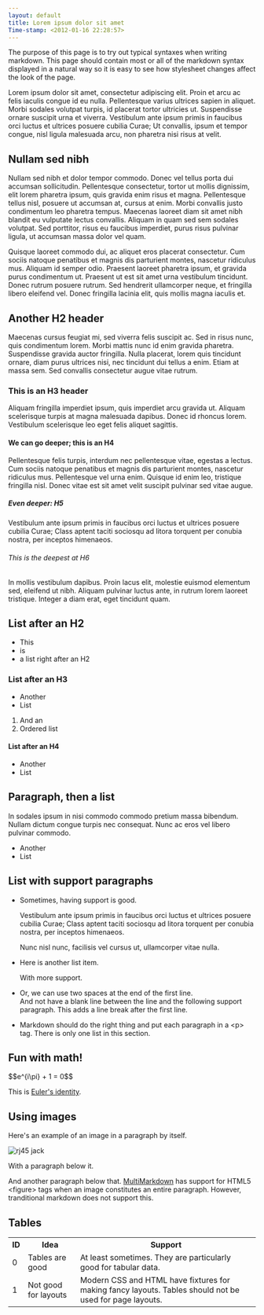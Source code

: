 ```yaml
---
layout: default
title: Lorem ipsum dolor sit amet
Time-stamp: <2012-01-16 22:28:57>
---
```


The purpose of this page is to try out typical syntaxes when writing
markdown. This page should contain most or all of the markdown syntax displayed
in a natural way so it is easy to see how stylesheet changes affect the look of
the page.

Lorem ipsum dolor sit amet, consectetur adipiscing elit. Proin et arcu ac felis
iaculis congue id eu nulla. Pellentesque varius ultrices sapien in
aliquet. Morbi sodales volutpat turpis, id placerat tortor ultricies
ut. Suspendisse ornare suscipit urna et viverra. Vestibulum ante ipsum primis
in faucibus orci luctus et ultrices posuere cubilia Curae; Ut convallis, ipsum
et tempor congue, nisl ligula malesuada arcu, non pharetra nisi risus at
velit.

## Nullam sed nibh

Nullam sed nibh et dolor tempor commodo. Donec vel tellus porta dui accumsan
sollicitudin. Pellentesque consectetur, tortor ut mollis dignissim, elit lorem
pharetra ipsum, quis gravida enim risus et magna. Pellentesque tellus nisl,
posuere ut accumsan at, cursus at enim. Morbi convallis justo condimentum leo
pharetra tempus. Maecenas laoreet diam sit amet nibh blandit eu vulputate
lectus convallis. Aliquam in quam sed sem sodales volutpat. Sed porttitor,
risus eu faucibus imperdiet, purus risus pulvinar ligula, ut accumsan massa
dolor vel quam.

Quisque laoreet commodo dui, ac aliquet eros placerat
consectetur. Cum sociis natoque penatibus et magnis dis parturient montes,
nascetur ridiculus mus. Aliquam id semper odio. Praesent laoreet pharetra
ipsum, et gravida purus condimentum ut. Praesent ut est sit amet urna
vestibulum tincidunt. Donec rutrum posuere rutrum. Sed hendrerit ullamcorper
neque, et fringilla libero eleifend vel. Donec fringilla lacinia elit, quis
mollis magna iaculis et.

## Another H2 header

Maecenas cursus feugiat mi, sed viverra felis suscipit ac. Sed in risus nunc,
quis condimentum lorem. Morbi mattis nunc id enim gravida pharetra. Suspendisse
gravida auctor fringilla. Nulla placerat, lorem quis tincidunt ornare, diam
purus ultrices nisi, nec tincidunt dui tellus a enim. Etiam at massa sem. Sed
convallis consectetur augue vitae rutrum.

### This is an H3 header

Aliquam fringilla imperdiet ipsum, quis imperdiet arcu gravida ut. Aliquam
scelerisque turpis at magna malesuada dapibus. Donec id rhoncus
lorem. Vestibulum scelerisque leo eget felis aliquet sagittis.

#### We can go deeper; this is an H4

Pellentesque felis turpis, interdum nec pellentesque vitae, egestas a
lectus. Cum sociis natoque penatibus et magnis dis parturient montes, nascetur
ridiculus mus. Pellentesque vel urna enim. Quisque id enim leo, tristique
fringilla nisl. Donec vitae est sit amet velit suscipit pulvinar sed vitae
augue.

##### Even deeper: H5

Vestibulum ante ipsum primis in faucibus orci luctus et ultrices posuere
cubilia Curae; Class aptent taciti sociosqu ad litora torquent per conubia
nostra, per inceptos himenaeos.

###### This is the deepest at H6

In mollis vestibulum dapibus. Proin lacus elit, molestie euismod elementum sed,
eleifend ut nibh. Aliquam pulvinar luctus ante, in rutrum lorem laoreet
tristique. Integer a diam erat, eget tincidunt quam.

## List after an H2

* This
* is
* a list right after an H2

### List after an H3

* Another
* List

1. And an
2. Ordered list

#### List after an H4

* Another
* List

## Paragraph, then a list

In sodales ipsum in nisi commodo commodo pretium massa bibendum. Nullam dictum
congue turpis nec consequat. Nunc ac eros vel libero pulvinar commodo.

* Another
* List

## List with support paragraphs

* Sometimes, having support is good.

  Vestibulum ante ipsum primis in faucibus orci luctus et ultrices posuere
  cubilia Curae; Class aptent taciti sociosqu ad litora torquent per conubia
  nostra, per inceptos himenaeos.

  Nunc nisl nunc, facilisis vel cursus ut, ullamcorper vitae nulla.

* Here is another list item.

  With more support.

* Or, we can use two spaces at the end of the first line.  
  And not have a blank line between the line and the following support
  paragraph. This adds a line break after the first line.

* Markdown should do the right thing and put each paragraph in a &lt;p&gt;
  tag. There is only one list in this section.


## Fun with math!

<div>
$$e^{i\pi} + 1 = 0$$
</div>

This is [Euler's identity](http://en.wikipedia.org/wiki/Euler's_identity).

## Using images

Here's an example of an image in a paragraph by itself.

![rj45 jack](http://farm8.staticflickr.com/7031/6664978947_2e1ac6f9c5.jpg "RJ45 breakout")

With a paragraph below it.

And another paragraph below
that. [MultiMarkdown](http://fletcherpenney.net/multimarkdown/) has support for
HTML5 &lt;figure&gt; tags when an image constitutes an entire
paragraph. However, tranditional markdown does not support this.

## Tables

<table>
<tr>
  <th>ID</th>
  <th>Idea</th>
  <th>Support</th>
</tr>
<tr>
  <td>0</td>
  <td>Tables are good</td>
  <td>At least sometimes. They are particularly good for tabular data.</td>
</tr>
<tr>
  <td>1</td>
  <td>Not good for layouts</td>
  <td>Modern CSS and HTML have fixtures for making fancy layouts. Tables should
      not be used for page layouts.</td>
</tr>
</table>

